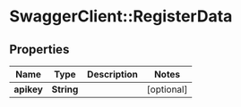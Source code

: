 # SwaggerClient::RegisterData

## Properties
Name | Type | Description | Notes
------------ | ------------- | ------------- | -------------
**apikey** | **String** |  | [optional] 

